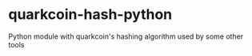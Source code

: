 quarkcoin-hash-python
=====================

Python module with quarkcoin's hashing algorithm used by some other tools
